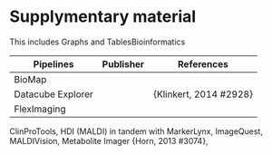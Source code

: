 # Supplymentary material
This includes Graphs and TablesBioinformatics 

Pipelines|Publisher|References
--- | --- | ---
BioMap | 
Datacube Explorer | | {Klinkert, 2014 #2928}
FlexImaging | | 
ClinProTools, HDI (MALDI) in tandem with MarkerLynx, ImageQuest, MALDIVision, Metabolite Imager {Horn, 2013 #3074},